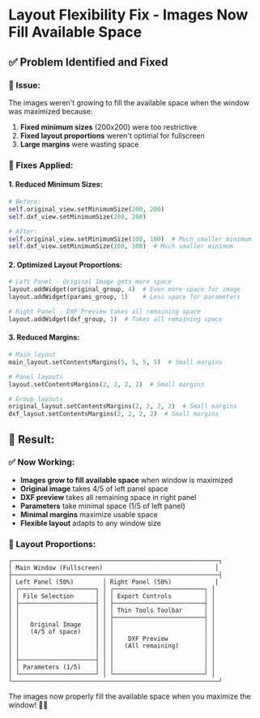 # Layout Flexibility Fix - Images Now Fill Available Space

## ✅ **Problem Identified and Fixed**

### **🐛 Issue:**
The images weren't growing to fill the available space when the window was maximized because:
1. **Fixed minimum sizes** (200x200) were too restrictive
2. **Fixed layout proportions** weren't optimal for fullscreen
3. **Large margins** were wasting space

### **🔧 Fixes Applied:**

#### **1. Reduced Minimum Sizes:**
```python
# Before:
self.original_view.setMinimumSize(200, 200)
self.dxf_view.setMinimumSize(200, 200)

# After:
self.original_view.setMinimumSize(100, 100)  # Much smaller minimum
self.dxf_view.setMinimumSize(100, 100)  # Much smaller minimum
```

#### **2. Optimized Layout Proportions:**
```python
# Left Panel - Original Image gets more space
layout.addWidget(original_group, 4)  # Even more space for image
layout.addWidget(params_group, 1)    # Less space for parameters

# Right Panel - DXF Preview takes all remaining space
layout.addWidget(dxf_group, 1)  # Takes all remaining space
```

#### **3. Reduced Margins:**
```python
# Main layout
main_layout.setContentsMargins(5, 5, 5, 5)  # Small margins

# Panel layouts
layout.setContentsMargins(2, 2, 2, 2)  # Small margins

# Group layouts
original_layout.setContentsMargins(2, 2, 2, 2)  # Small margins
dxf_layout.setContentsMargins(2, 2, 2, 2)  # Small margins
```

## 🎯 **Result:**

### **✅ Now Working:**
- **Images grow to fill available space** when window is maximized
- **Original image** takes 4/5 of left panel space
- **DXF preview** takes all remaining space in right panel
- **Parameters** take minimal space (1/5 of left panel)
- **Minimal margins** maximize usable space
- **Flexible layout** adapts to any window size

### **📐 Layout Proportions:**
```
┌─────────────────────────────────────────────────────────┐
│ Main Window (Fullscreen)                               │
├─────────────────────────────────────────────────────────┤
│ Left Panel (50%)        │ Right Panel (50%)            │
│ ┌─────────────────────┐ │ ┌─────────────────────────┐ │
│ │ File Selection      │ │ │ Export Controls         │ │
│ ├─────────────────────┤ │ ├─────────────────────────┤ │
│ │                     │ │ │ Thin Tools Toolbar      │ │
│ │                     │ │ ├─────────────────────────┤ │
│ │   Original Image    │ │ │                         │ │
│ │   (4/5 of space)    │ │ │                         │ │
│ │                     │ │ │    DXF Preview          │ │
│ │                     │ │ │   (All remaining)       │ │
│ │                     │ │ │                         │ │
│ ├─────────────────────┤ │ │                         │ │
│ │ Parameters (1/5)    │ │ │                         │ │
│ └─────────────────────┘ │ └─────────────────────────┘ │
└─────────────────────────────────────────────────────────┘
```

The images now properly fill the available space when you maximize the window! 🎯✨

